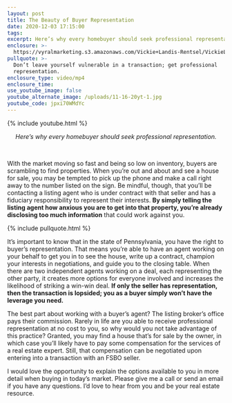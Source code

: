 ```yaml
---
layout: post
title: The Beauty of Buyer Representation
date: 2020-12-03 17:15:00
tags:
excerpt: Here’s why every homebuyer should seek professional representation.
enclosure: >-
  https://vyralmarketing.s3.amazonaws.com/Vickie+Landis-Rentsel/VickieLandis_Buyer_Representation.mp4
pullquote: >-
  Don’t leave yourself vulnerable in a transaction; get professional
  representation.
enclosure_type: video/mp4
enclosure_time:
use_youtube_image: false
youtube_alternate_image: /uploads/11-16-20yt-1.jpg
youtube_code: jpxi70WMdYc
---
```


{% include youtube.html %}

<center><em>Here&rsquo;s why every homebuyer should seek professional representation.</em></center>

&nbsp;

With the market moving so fast and being so low on inventory, buyers are scrambling to find properties. When you’re out and about and see a house for sale, you may be tempted to pick up the phone and make a call right away to the number listed on the sign. Be mindful, though, that you’ll be contacting a listing agent who is under contract with that seller and has a fiduciary responsibility to represent their interests. **By simply telling the listing agent how anxious you are to get into that property, you’re already disclosing too much information** that could work against you.&nbsp;

{% include pullquote.html %}

It’s important to know that in the state of Pennsylvania, you have the right to buyer’s representation. That means you’re able to have an agent working on your behalf to get you in to see the house, write up a contract, champion your interests in negotiations, and guide you to the closing table. When there are two independent agents working on a deal, each representing the other party, it creates more options for everyone involved and increases the likelihood of striking a win-win deal. **If only the seller has representation, then the transaction is lopsided; you as a buyer simply won’t have the leverage you need.&nbsp;**

The best part about working with a buyer’s agent? The listing broker’s office pays their commission. Rarely in life are you able to receive professional representation at no cost to you, so why would you not take advantage of this practice? Granted, you may find a house that’s for sale by the owner, in which case you’ll likely have to pay some compensation for the services of a real estate expert. Still, that compensation can be negotiated upon entering into a transaction with an FSBO seller.&nbsp;

I would love the opportunity to explain the options available to you in more detail when buying in today’s market. Please give me a call or send an email if you have any questions. I’d love to hear from you and be your real estate resource.
